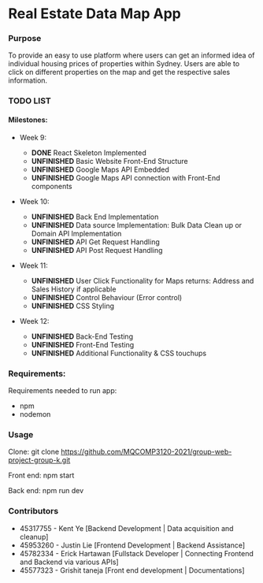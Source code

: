 # Real Estate Data Map App
### Purpose
To provide an easy to use platform where users can get an informed idea of individual housing prices of properties within Sydney.
Users are able to click on different properties on the map and get the respective sales information.

### TODO LIST
#### Milestones:
+ Week 9:
    + **DONE** React Skeleton Implemented
    + **UNFINISHED** Basic Website Front-End Structure
    + **UNFINISHED** Google Maps API Embedded
    + **UNFINISHED** Google Maps API connection with Front-End components

+ Week 10:
    + **UNFINISHED** Back End Implementation
    + **UNFINISHED** Data source Implementation: Bulk Data Clean up or Domain API Implementation
    + **UNFINISHED** API Get Request Handling
    + **UNFINISHED** API Post Request Handling

+ Week 11:
    + **UNFINISHED** User Click Functionality for Maps returns: Address and Sales History if applicable
    + **UNFINISHED** Control Behaviour (Error control)
    + **UNFINISHED** CSS Styling

+ Week 12: 
    + **UNFINISHED** Back-End Testing 
    + **UNFINISHED** Front-End Testing
    + **UNFINISHED** Additional Functionality & CSS touchups

### Requirements:
Requirements needed to run app:
+ npm
+ nodemon


### Usage
Clone: 
    git clone https://github.com/MQCOMP3120-2021/group-web-project-group-k.git

Front end:
    npm start

Back end:
    npm run dev

### Contributors
+ 45317755 - Kent Ye            [Backend Development   | Data acquisition and cleanup]
+ 45953260 - Justin Lie         [Frontend Development  | Backend Assistance]
+ 45782334 - Erick Hartawan     [Fullstack Developer   | Connecting Frontend and Backend via various APIs]
+ 45577323 - Grishit taneja     [Front end development | Documentations]
